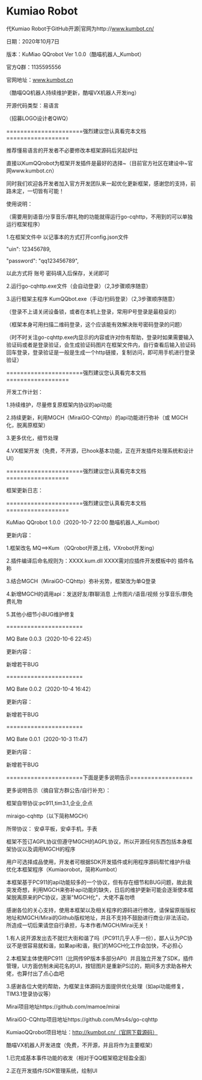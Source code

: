 # Kumiao Robot

代Kumiao Robot于GitHub开源|官网为http://www.kumbot.cn/


日期：2020年10月7日

版本：KuMiao QQrobot Ver 1.0.0（酷喵机器人_Kumbot）

官方Q群：1135595556

官网地址：www.kumbot.cn

（酷喵QQ机器人持续维护更新，酷喵VX机器人开发ing）

开源代码类型：易语言

（招募LOGO设计者QWQ）

======================强烈建议您认真看完本文档==================



推荐懂易语言的开发者不必要修改本框架源码后另起炉灶

直接以KumQQrobot为框架开发插件是最好的选择~（目前官方社区在建设中~官网www.kumbot.cn）

同时我们欢迎各开发者加入官方开发团队来一起优化更新框架，感谢您的支持，前路未定，一切皆有可能！



使用说明：

（需要用到语音/分享音乐/群礼物的功能就得运行go-cqhttp，不用到的可以单独运行框架程序）

1.在框架文件中 以记事本的方式打开config.json文件

"uin": 123456789,

"password": "qq123456789",

以此方式将 账号 密码填入后保存，关闭即可

2.运行go-cqhttp.exe文件（会自动登录）（2,3步骤顺序随意）

3.运行框架主程序 KumQQbot.exe（手动/扫码登录）（2,3步骤顺序随意）



（登录不上请关闭设备锁，或者在本机上登录，常用IP号登录是最稳妥的）

（框架本身可用扫描二维码登录，这个应该能有效解决账号密码登录的问题）

（时不时关注go-cqhttp.exe内显示的内容或许对你有帮助，登录时如果需要输入验证码或者是登录验证，会生成验证码图片在框架文件内，自行查看后输入验证码回车登录，登录验证是一般是生成一个http链接，复制访问，即可用手机进行登录验证）


======================强烈建议您认真看完本文档==================

开发工作计划：

1.持续维护，尽量修复原框架内协议的api功能

2.持续更新，利用MGCH（MiraiGO-CQhttp）的api功能进行弥补（或 MGCH化，脱离原框架）

3.更多优化，细节处理

4.VX框架开发（免费，不开源，已hook基本功能，正在开发插件处理系统和设计UI）



======================强烈建议您认真看完本文档==================

框架更新日志：

======================强烈建议您认真看完本文档==================

KuMiao QQrobot 1.0.0（2020-10-7 22:00 酷喵机器人_Kumbot）

更新内容：



1.框架改名 MQ==>Kum （QQrobot开源上线，VXrobot开发ing）

2.插件编译后命名规则为：XXXX.kum.dll    XXXX需对应插件开发模板中的 插件名称

3.结合MGCH（MiraiGO-CQhttp）弥补劣势，框架改为单Q登录

4.新增MGCH的调用api：发送好友/群聊消息 上传图片/语音/视频  分享音乐/群免费礼物

5.其他小细节小BUG维护修复

======================

MQ Bate 0.0.3（2020-10-6 22:45）

更新内容：



新增若干BUG

======================

MQ Bate 0.0.2（2020-10-4 16:42）

更新内容：



新增若干BUG

======================

MQ Bate 0.0.1（2020-10-3 11:47)

更新内容：


新增若干BUG


======================下面是更多说明告示==================





更多说明告示（摘自官方群公告/自行补充）：

框架自带协议:pc911,tim3.1,企业,企点

miraigo-cqhttp（以下简称MGCH）

所带协议： 安卓平板，安卓手机，手表

框架不签订AGPL协议但遵守MGCH的AGPL协议，所以开源任何东西包括本身框架协议以及调用MGCH的程序

用户可选择成品使用，开发者可根据SDK开发插件或利用程序源码帮忙维护升级优化本框架程序（Kumiaorobot，简称Kumbot）

本框架基于PC911的api功能较多的一个协议，但有存在细节和BUG问题，故此我突发奇想，利用MGCH来弥补api功能的缺失，日后的维护更新可能会逐渐使本框架脱离原来的PC协议，逐渐"MGCH化"，大佬不喜勿喷

感谢各位的关心支持，使用本框架以及相关程序的源码进行修改，请保留原版版权地址和MGCH/Mirai的Github版权地址，并且不支持不鼓励进行商业/非法活动，所造成一切后果请您自行承担，与本作者/MGCH/Mirai无关！



1.有人说开源发出去不就烂大街和谐了吗（PC911几乎人手一份），鄙人认为PC协议不是很容易就和谐，如果api和谐，我们的MGCH化工作会加快，不必担心

2.本框架主体使用PC911（比网传9P版本多部分API）并且独立开发了SDK，插件管理，UI方面仿制未闻花名的UI，按钮图片是重新PS过的，期间多方求助各种大佬，也算付出了点心血吧

3.感谢各位大佬的帮助，为框架主体源码方面提供优化处理（如api功能修复，TIM3.1登录协议等）



Mirai项目地址https://github.com/mamoe/mirai

MiraiGO-CQhttp项目地址https://github.com/Mrs4s/go-cqhttp

KumiaoQQrobot项目地址：http://kumbot.cn/（官网下载源码）




酷喵VX机器人开发进度（免费，不开源，并且将作为主要框架）

1.已完成基本事件功能的收发（相对于QQ框架稳定轻盈全面）

2.正在开发插件/SDK管理系统，绘制UI
